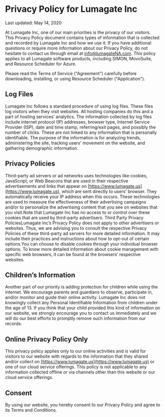 # Privacy Policy for Lumagate Inc

Last updated: May 14, 2020

At Lumagate Inc, one of our main priorities is the privacy of our visitors. This Privacy Policy document contains types of information that is collected and recorded by Lumagate Inc and how we use it. If you have additional questions or require more information about our Privacy Policy, do not hesitate to contact us through email at info@lumagateNA.com. This policy applies to all Lumagate software products, including SIMON, MovoSuite, and Resource Scheduler for Azure.

Please read the Terms of Service ("Agreement") carefully before downloading, installing, or using Resource Scheduler ("Application").

## Log Files
  
  Lumagate Inc follows a standard procedure of using log files. These files log visitors when they visit websites. All hosting companies do this and a part of hosting services’ analytics. The information collected by log files include internet protocol (IP) addresses, browser type, Internet Service Provider (ISP), date and time stamp, referring/exit pages, and possibly the number of clicks. These are not linked to any information that is personally identifiable. The purpose of the information is for analyzing trends, administering the site, tracking users’ movement on the website, and gathering demographic information.

## Privacy Policies

Third-party ad servers or ad networks uses technologies like cookies, JavaScript, or Web Beacons that are used in their respective advertisements and links that appear on [https://www.lumagate.us](https://www.lumagate.us), which are sent directly to users’ browser. They automatically receive your IP address when this occurs. These technologies are used to measure the effectiveness of their advertising campaigns and/or to personalize the advertising content that you see on websites that you visit.Note that Lumagate Inc has no access to or control over these cookies that are used by third-party advertisers. Third Party Privacy PoliciesLumagate Inc’s Privacy Policy does not apply to other advertisers or websites. Thus, we are advising you to consult the respective Privacy Policies of these third-party ad servers for more detailed information. It may include their practices and instructions about how to opt-out of certain options.You can choose to disable cookies through your individual browser options. To know more detailed information about cookie management with specific web browsers, it can be found at the browsers’ respective websites.

## Children’s Information

Another part of our priority is adding protection for children while using the internet. We encourage parents and guardians to observe, participate in, and/or monitor and guide their online activity. Lumagate Inc does not knowingly collect any Personal Identifiable Information from children under the age of 13. If you think that your child provided this kind of information on our website, we strongly encourage you to contact us immediately and we will do our best efforts to promptly remove such information from our records.

## Online Privacy Policy Only

This privacy policy applies only to our online activities and is valid for visitors to our website with regards to the information that they shared and/or collect on [https://www.lumagate.us](https://www.lumagate.us) or one of our cloud service offerings. This policy is not applicable to any information collected offline or via channels other than this website or our cloud service offerings.

## Consent

By using our website, you hereby consent to our Privacy Policy and agree to its Terms and Conditions.